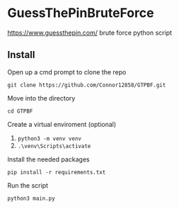# GuessThePinBruteForce
https://www.guessthepin.com/ brute force python script

## Install
Open up a cmd prompt to clone the repo

`git clone https://github.com/Connor12858/GTPBF.git`

Move into the directory

`cd GTPBF`

Create a virtual enviroment (optional) 

1. `python3 -m venv venv`
2. `.\venv\Scripts\activate`

Install the needed packages

`pip install -r requirements.txt`

Run the script

`python3 main.py`